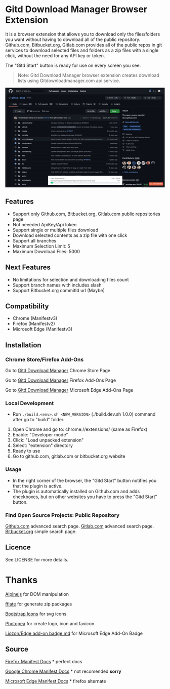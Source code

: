 # Gitd Download Manager Browser Extension
It is a browser extension that allows you to download only the files/folders you want without having to download all of the public repository. Github.com, Bitbucket.org, Gitlab.com provides all of the public repos in git services to download selected files and folders as a zip files with a single click, without the need for any API key or token.

The "Gitd Start" button is ready for use on every screen you see.

> Note: Gitd Download Manager browser extension creates download lists using Gitdownloadmanager.com api service.

![screenshot](screenshots/gitd-manager-github-download.jpeg)

## Features
- Support only Github.com, Bitbucket.org, Gitlab.com public repositories page
- Not neeeded ApiKey/ApiToken
- Support single or multiple files download
- Download selected contents as a zip file with one click
- Support all branches
- Maximum Selection Limit: 5
- Maximum Download Files: 5000 

## Next Features
- No limitations for selection and downloading files count
- Support branch names with includes slash
- Support Bitbucket.org commitId url (Maybe)

## Compatibility
- Chrome (Manifestv3)
- Firefox (Manifestv2)
- Microsoft Edge (Manifestv3)

## Installation
### Chrome Store/Firefox Add-Ons

Go to [Gitd Download Manager](https://chrome.google.com/webstore/detail/gitd-download-manager/cbnplpkljokdodpligcaolkmodfondhl) Chrome Store Page

Go to [Gitd Download Manager](https://addons.mozilla.org/en-US/firefox/addon/gitd-download-manager/) Firefox Add-Ons Page

Go to [Gitd Download Manager](https://microsoftedge.microsoft.com/addons/detail/-/-) Microsoft Edge Add-Ons Page

### Local Development

- Run `./build.<env>.sh <NEW_VERSION>` (./build.dev.sh 1.0.0) command after go to "build" folder.

1. Open Chrome and go to: chrome://extensions/ (same as Firefox)
2. Enable: "Developer mode"
3. Click: "Load unpacked extension"
4. Select: "extension" directory
5. Ready to use
6. Go to github.com, gitlab.com or bitbucket.org website

### Usage
- In the right corner of the browser, the "Gitd Start" button notifies you that the plugin is active.
- The plugin is automatically installed on Github.com and adds checkboxes, but on other websites you have to press the "Gitd Start" button.

### Find Open Source Projects: Public Repository
[Github.com](https://github.com/search/advanced) advanced search page.
[Gitlab.com](https://gitlab.com/explore/projects) advanced search page.
[Bitbucket.org](https://bitbucket.org/repo/all) simple search page.

## Licence
See LICENSE for more details.

# Thanks
[Alpinejs](https://alpinejs.dev) for DOM manipulation

[fflate](https://github.com/101arrowz/fflate) for generate zip packages

[Bootstrap Icons](https://icons.getbootstrap.com) for svg icons

[Photopea](https://www.photopea.com) for create logo, icon and favicon

[Liozon/Edge add-on badge.md](https://gist.github.com/Liozon/cf898c47628bfecd9896f79e6c9a8db8) for Microsoft Edge Add-On Badge

## Source
[Firefox Manifest Docs](https://developer.mozilla.org/en-US/docs/Mozilla/Add-ons/WebExtensions/manifest.json) * perfect docs

[Google Chrome Manifest Docs](https://developer.chrome.com/docs/extensions/mv3/manifest/) * not recomended **sorry**

[Microsoft Edge Manifest Docs](https://learn.microsoft.com/en-us/microsoft-edge/extensions-chromium/getting-started/manifest-format) * firefox alternate

